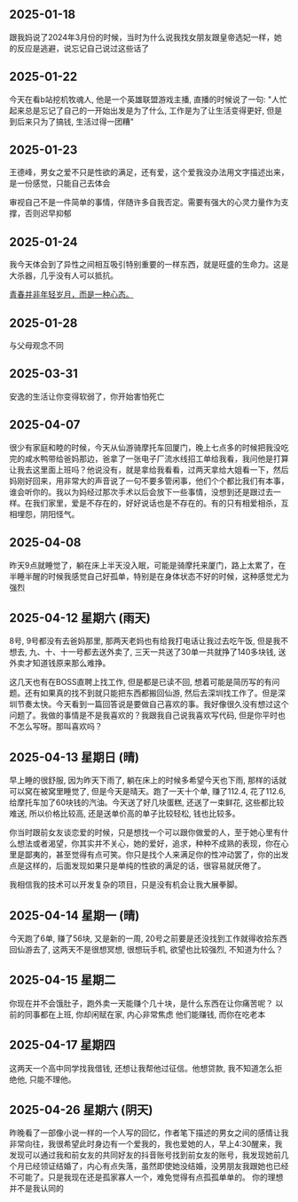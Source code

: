 ## 2025-01-18
跟我妈说了2024年3月份的时候，当时为什么说我找女朋友跟皇帝选妃一样，她的反应是逃避，说忘记自己说过这些话了

## 2025-01-22
今天在看b站挖机牧魂人, 他是一个英雄联盟游戏主播, 直播的时候说了一句: "人忙起来总是忘记了自己的一开始出发是为了什么, 工作是为了让生活变得更好, 但是到后来只为了搞钱, 生活过得一团糟"

## 2025-01-23
王德峰，男女之爱不只是性欲的满足，还有爱，这个爱我没办法用文字描述出来，是一份感觉，只能自己去体会

审视自己不是一件简单的事情，伴随许多自我否定。需要有强大的心灵力量作为支撑，否则迟早抑郁


## 2025-01-24
我今天体会到了异性之间相互吸引特别重要的一样东西，就是旺盛的生命力。这是大杀器，几乎没有人可以抵抗。

[青春并非年轻岁月，而是一种心态。](https://zh.m.wikipedia.org/wiki/%E9%9D%92%E5%B9%B4)


## 2025-01-28

与父母观念不同

## 2025-03-31

安逸的生活让你变得软弱了，你开始害怕死亡

## 2025-04-07
很少有家庭和睦的时候，今天从仙游骑摩托车回厦门，晚上七点多的时候把我没吃完的咸水鸭带给爸妈那边，爸拿了一张电子厂流水线招工单给我看，我问他是打算让我去这里面上班吗？他说没有，就是拿给我看看，过两天拿给大姐看一下，然后妈刚好回来，用非常大的声音说了一句不要多管闲事，他们个个都比我们有本事，谁会听你的。我以为妈经过那次手术以后会放下一些事情，没想到还是跟过去一样。在我们家里，爱是不存在的，好好说话也是不存在的。有的只有相爱相杀，互相埋怨，阴阳怪气。

## 2025-04-08
昨天9点就睡觉了，躺在床上半天没入眠，可能是骑摩托来厦门，路上太累了，在半睡半醒的时候我感觉自己好孤单，特别是在身体状态不好的时候，这种感觉尤为强烈

## 2025-04-12 星期六 (雨天)
8号, 9号都没有去爸妈那里, 那两天老妈也有给我打电话让我过去吃午饭, 但是我不想去, 九、十、十一号都去送外卖了, 三天一共送了30单一共就挣了140多块钱, 送外卖才知道钱原来那么难挣。

这几天也有在BOSS直聘上找工作, 但是都是已读不回, 想着可能是简历写的有问题。还有如果真的找不到就只能把东西都搬回仙游, 然后去深圳找工作了。但是深圳节奏太快。今天看到一篇回答说是要做自己喜欢的事。我好像很久没有想过这个问题了。我做的事情是不是我喜欢的？我跟我自己说我喜欢写代码, 但是你平时也不怎么写呀。那叫喜欢吗？

## 2025-04-13 星期日 (晴)
早上睡的很舒服, 因为昨天下雨了, 躺在床上的时候多希望今天也下雨, 那样的话就可以窝在被窝里睡觉了, 但是今天是晴天。跑了一天十个单, 赚了112.4, 花了112.6, 给摩托车加了60块钱的汽油。今天送了好几块蛋糕, 还送了一束鲜花, 这些都比较难送, 所以价格比较高, 还是送单价高的单子比较轻松, 钱也比较多。

你当时跟前女友谈恋爱的时候，只是想找一个可以跟你做爱的人，至于她心里有什么想法或者渴望，你其实并不关心，她的爱好，追求，种种不成熟的表现，你在心里是鄙夷的，甚至觉得有点可笑。你只是找个人来满足你的性冲动罢了，你的出发点是这样的，后面发现如果只是单纯的性欲的满足的话，很容易就厌倦了。

我相信我的技术可以开发复杂的项目，只是没有机会让我大展拳脚。

## 2025-04-14 星期一 (晴)
今天跑了6单, 赚了56块, 又是新的一周, 20号之前要是还没找到工作就得收拾东西回仙游去了, 这两天不是很想冥想, 很想玩手机, 欲望也比较强烈, 不知道为什么？

## 2025-04-15 星期二
你现在并不会饿肚子，跑外卖一天能赚个几十块，是什么东西在让你痛苦呢？
以前的同事都在上班, 你却闲赋在家, 内心非常焦虑
他们能赚钱, 而你在吃老本

## 2025-04-17 星期四
这两天一个高中同学找我借钱, 还想让我帮他过征信。他想贷款, 我不知道怎么拒绝他, 只能不理他。

## 2025-04-26 星期六 (阴天)
昨晚看了一部像小说一样的一个人写的回忆，作者笔下描述的男女之间的感情让我非常向往，我很希望此时身边有一个爱我的，我也爱她的人，早上4:30醒来，我发现可以通过我和前女友的共同好友的抖音账号找到前女友的账号，我发现她前几个月已经领证结婚了，内心有点失落，虽然即使她没结婚，没男朋友我跟她也已经不可能了。只是我现在还是孤家寡人一个，难免觉得有点孤孤单单的。
你的理想并不是我认同的